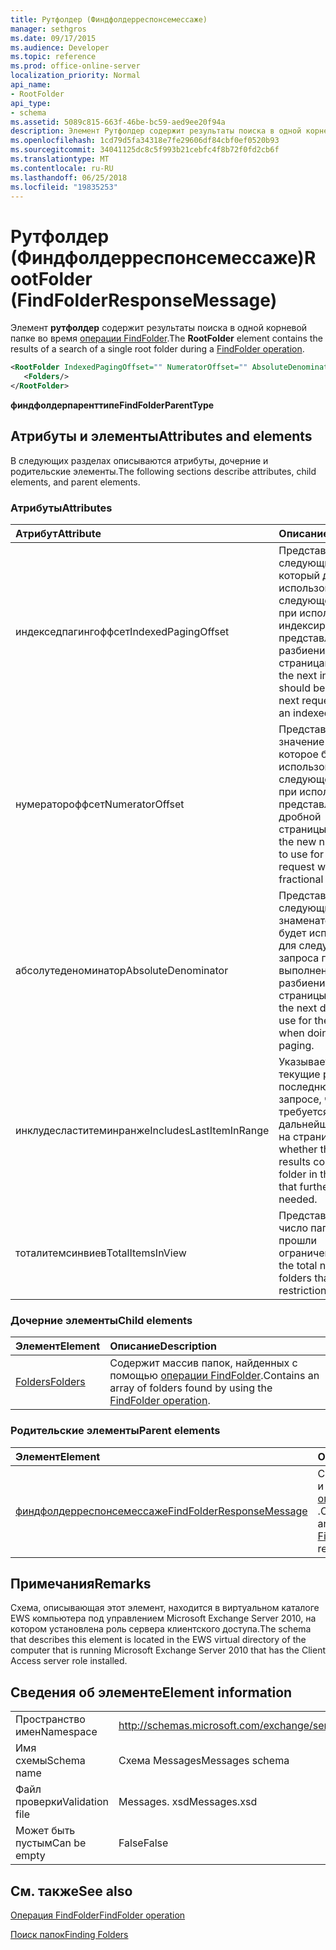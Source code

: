 ```yaml
---
title: Рутфолдер (Финдфолдерреспонсемессаже)
manager: sethgros
ms.date: 09/17/2015
ms.audience: Developer
ms.topic: reference
ms.prod: office-online-server
localization_priority: Normal
api_name:
- RootFolder
api_type:
- schema
ms.assetid: 5089c815-663f-46be-bc59-aed9ee20f94a
description: Элемент Рутфолдер содержит результаты поиска в одной корневой папке во время операции FindFolder.
ms.openlocfilehash: 1cd79d5fa34318e7fe29606df84cbf0ef0520b93
ms.sourcegitcommit: 34041125dc8c5f993b21cebfc4f8b72f0fd2cb6f
ms.translationtype: MT
ms.contentlocale: ru-RU
ms.lasthandoff: 06/25/2018
ms.locfileid: "19835253"
---
```

# <a name="rootfolder-findfolderresponsemessage"></a><span data-ttu-id="3afa9-103">Рутфолдер (Финдфолдерреспонсемессаже)</span><span class="sxs-lookup"><span data-stu-id="3afa9-103">RootFolder (FindFolderResponseMessage)</span></span>

<span data-ttu-id="3afa9-104">Элемент **рутфолдер** содержит результаты поиска в одной корневой папке во время [операции FindFolder](findfolder-operation.md).</span><span class="sxs-lookup"><span data-stu-id="3afa9-104">The **RootFolder** element contains the results of a search of a single root folder during a [FindFolder operation](findfolder-operation.md).</span></span>
  
```xml
<RootFolder IndexedPagingOffset="" NumeratorOffset="" AbsoluteDenominator="" IncludesLastItemInRange="" TotalItemsInView="">
   <Folders/>
</RootFolder>
```

 <span data-ttu-id="3afa9-105">**финдфолдерпаренттипе**</span><span class="sxs-lookup"><span data-stu-id="3afa9-105">**FindFolderParentType**</span></span>
## <a name="attributes-and-elements"></a><span data-ttu-id="3afa9-106">Атрибуты и элементы</span><span class="sxs-lookup"><span data-stu-id="3afa9-106">Attributes and elements</span></span>

<span data-ttu-id="3afa9-107">В следующих разделах описываются атрибуты, дочерние и родительские элементы.</span><span class="sxs-lookup"><span data-stu-id="3afa9-107">The following sections describe attributes, child elements, and parent elements.</span></span>
  
### <a name="attributes"></a><span data-ttu-id="3afa9-108">Атрибуты</span><span class="sxs-lookup"><span data-stu-id="3afa9-108">Attributes</span></span>

|<span data-ttu-id="3afa9-109">**Атрибут**</span><span class="sxs-lookup"><span data-stu-id="3afa9-109">**Attribute**</span></span>|<span data-ttu-id="3afa9-110">**Описание**</span><span class="sxs-lookup"><span data-stu-id="3afa9-110">**Description**</span></span>|
|:-----|:-----|
|<span data-ttu-id="3afa9-111">индекседпагингоффсет</span><span class="sxs-lookup"><span data-stu-id="3afa9-111">IndexedPagingOffset</span></span>  <br/> |<span data-ttu-id="3afa9-112">Представляет следующий индекс, который должен использоваться для следующего запроса при использовании индексированного представления разбиения по страницам.</span><span class="sxs-lookup"><span data-stu-id="3afa9-112">Represents the next index that should be used for the next request when using an indexed paging view.</span></span>  <br/> |
|<span data-ttu-id="3afa9-113">нумератороффсет</span><span class="sxs-lookup"><span data-stu-id="3afa9-113">NumeratorOffset</span></span>  <br/> |<span data-ttu-id="3afa9-114">Представляет новое значение числителя, которое будет использоваться для следующего запроса при использовании представлений дробной страницы.</span><span class="sxs-lookup"><span data-stu-id="3afa9-114">Represents the new numerator value to use for the next request when using fractional page views.</span></span>  <br/> |
|<span data-ttu-id="3afa9-115">абсолутеденоминатор</span><span class="sxs-lookup"><span data-stu-id="3afa9-115">AbsoluteDenominator</span></span>  <br/> |<span data-ttu-id="3afa9-116">Представляет следующий знаменатель, который будет использоваться для следующего запроса при выполнении дробного разбиения на страницы.</span><span class="sxs-lookup"><span data-stu-id="3afa9-116">Represents the next denominator to use for the next request when doing fractional paging.</span></span>  <br/> |
|<span data-ttu-id="3afa9-117">инклудесластитеминранже</span><span class="sxs-lookup"><span data-stu-id="3afa9-117">IncludesLastItemInRange</span></span>  <br/> |<span data-ttu-id="3afa9-118">Указывает, содержит ли текущие результаты последнюю папку в запросе, что не требуется для дальнейшей разбиения на страницы.</span><span class="sxs-lookup"><span data-stu-id="3afa9-118">Indicates whether the current results contain the last folder in the query, such that further paging is not needed.</span></span>  <br/> |
|<span data-ttu-id="3afa9-119">тоталитемсинвиев</span><span class="sxs-lookup"><span data-stu-id="3afa9-119">TotalItemsInView</span></span>  <br/> |<span data-ttu-id="3afa9-120">Представляет общее число папок, которые прошли ограничение.</span><span class="sxs-lookup"><span data-stu-id="3afa9-120">Represents the total number of folders that pass the restriction.</span></span>  <br/> |
   
### <a name="child-elements"></a><span data-ttu-id="3afa9-121">Дочерние элементы</span><span class="sxs-lookup"><span data-stu-id="3afa9-121">Child elements</span></span>

|<span data-ttu-id="3afa9-122">**Элемент**</span><span class="sxs-lookup"><span data-stu-id="3afa9-122">**Element**</span></span>|<span data-ttu-id="3afa9-123">**Описание**</span><span class="sxs-lookup"><span data-stu-id="3afa9-123">**Description**</span></span>|
|:-----|:-----|
|[<span data-ttu-id="3afa9-124">Folders</span><span class="sxs-lookup"><span data-stu-id="3afa9-124">Folders</span></span>](folders-ex15websvcsotherref.md) <br/> |<span data-ttu-id="3afa9-125">Содержит массив папок, найденных с помощью [операции FindFolder](findfolder-operation.md).</span><span class="sxs-lookup"><span data-stu-id="3afa9-125">Contains an array of folders found by using the [FindFolder operation](findfolder-operation.md).</span></span>  <br/> |
   
### <a name="parent-elements"></a><span data-ttu-id="3afa9-126">Родительские элементы</span><span class="sxs-lookup"><span data-stu-id="3afa9-126">Parent elements</span></span>

|<span data-ttu-id="3afa9-127">**Элемент**</span><span class="sxs-lookup"><span data-stu-id="3afa9-127">**Element**</span></span>|<span data-ttu-id="3afa9-128">**Описание**</span><span class="sxs-lookup"><span data-stu-id="3afa9-128">**Description**</span></span>|
|:-----|:-----|
|[<span data-ttu-id="3afa9-129">финдфолдерреспонсемессаже</span><span class="sxs-lookup"><span data-stu-id="3afa9-129">FindFolderResponseMessage</span></span>](findfolderresponsemessage.md) <br/> |<span data-ttu-id="3afa9-130">Содержит состояние и результат запроса [операции FindFolder](findfolder-operation.md) .</span><span class="sxs-lookup"><span data-stu-id="3afa9-130">Contains the status and result of a [FindFolder operation](findfolder-operation.md) request.</span></span>  <br/> |
   
## <a name="remarks"></a><span data-ttu-id="3afa9-131">Примечания</span><span class="sxs-lookup"><span data-stu-id="3afa9-131">Remarks</span></span>

<span data-ttu-id="3afa9-132">Схема, описывающая этот элемент, находится в виртуальном каталоге EWS компьютера под управлением Microsoft Exchange Server 2010, на котором установлена роль сервера клиентского доступа.</span><span class="sxs-lookup"><span data-stu-id="3afa9-132">The schema that describes this element is located in the EWS virtual directory of the computer that is running Microsoft Exchange Server 2010 that has the Client Access server role installed.</span></span>
  
## <a name="element-information"></a><span data-ttu-id="3afa9-133">Сведения об элементе</span><span class="sxs-lookup"><span data-stu-id="3afa9-133">Element information</span></span>

|||
|:-----|:-----|
|<span data-ttu-id="3afa9-134">Пространство имен</span><span class="sxs-lookup"><span data-stu-id="3afa9-134">Namespace</span></span>  <br/> |http://schemas.microsoft.com/exchange/services/2006/messages  <br/> |
|<span data-ttu-id="3afa9-135">Имя схемы</span><span class="sxs-lookup"><span data-stu-id="3afa9-135">Schema name</span></span>  <br/> |<span data-ttu-id="3afa9-136">Схема Messages</span><span class="sxs-lookup"><span data-stu-id="3afa9-136">Messages schema</span></span>  <br/> |
|<span data-ttu-id="3afa9-137">Файл проверки</span><span class="sxs-lookup"><span data-stu-id="3afa9-137">Validation file</span></span>  <br/> |<span data-ttu-id="3afa9-138">Messages. xsd</span><span class="sxs-lookup"><span data-stu-id="3afa9-138">Messages.xsd</span></span>  <br/> |
|<span data-ttu-id="3afa9-139">Может быть пустым</span><span class="sxs-lookup"><span data-stu-id="3afa9-139">Can be empty</span></span>  <br/> |<span data-ttu-id="3afa9-140">False</span><span class="sxs-lookup"><span data-stu-id="3afa9-140">False</span></span>  <br/> |
   
## <a name="see-also"></a><span data-ttu-id="3afa9-141">См. также</span><span class="sxs-lookup"><span data-stu-id="3afa9-141">See also</span></span>



[<span data-ttu-id="3afa9-142">Операция FindFolder</span><span class="sxs-lookup"><span data-stu-id="3afa9-142">FindFolder operation</span></span>](findfolder-operation.md)


[<span data-ttu-id="3afa9-143">Поиск папок</span><span class="sxs-lookup"><span data-stu-id="3afa9-143">Finding Folders</span></span>](http://msdn.microsoft.com/library/9124d868-017a-43f0-b915-5c0082cacec9%28Office.15%29.aspx)

